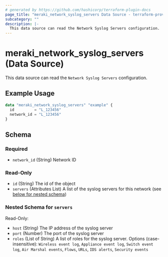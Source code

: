 ```yaml
---
# generated by https://github.com/hashicorp/terraform-plugin-docs
page_title: "meraki_network_syslog_servers Data Source - terraform-provider-meraki"
subcategory: ""
description: |-
  This data source can read the Network Syslog Servers configuration.
---
```


# meraki_network_syslog_servers (Data Source)

This data source can read the `Network Syslog Servers` configuration.

## Example Usage

```terraform
data "meraki_network_syslog_servers" "example" {
  id         = "L_123456"
  network_id = "L_123456"
}
```

<!-- schema generated by tfplugindocs -->
## Schema

### Required

- `network_id` (String) Network ID

### Read-Only

- `id` (String) The id of the object
- `servers` (Attributes List) A list of the syslog servers for this network (see [below for nested schema](#nestedatt--servers))

<a id="nestedatt--servers"></a>
### Nested Schema for `servers`

Read-Only:

- `host` (String) The IP address of the syslog server
- `port` (Number) The port of the syslog server
- `roles` (List of String) A list of roles for the syslog server. Options (case-insensitive): `Wireless event log`, `Appliance event log`, `Switch event log`, `Air Marshal events`, `Flows`, `URLs`, `IDS alerts`, `Security events`
